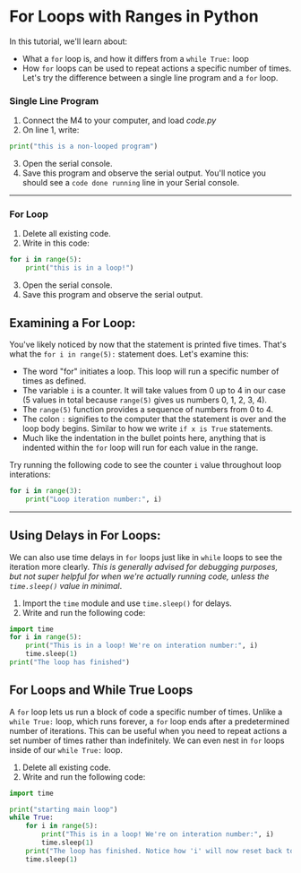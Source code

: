 # For Loops with Ranges in Python

In this tutorial, we'll learn about:
* What a `for` loop is, and how it differs from a `while True:` loop
* How `for` loops can be used to repeat actions a specific number of times.
Let's try the difference between a single line program and a `for` loop.

### Single Line Program
1. Connect the M4 to your computer, and load *code.py*
2. On line 1, write:

```python
print("this is a non-looped program")
```

3. Open the serial console.
4. Save this program and observe the serial output. You'll notice you should see a `code done running` line in your Serial console. 

---

### For Loop
1. Delete all existing code.
2. Write in this code:

```python
for i in range(5):
    print("this is in a loop!")
```

3. Open the serial console.
4. Save this program and observe the serial output.

## Examining a For Loop:
You've likely noticed by now that the statement is printed five times. That's what the `for i in range(5):` statement does. Let's examine this:
* The word "for" initiates a loop. This loop will run a specific number of times as defined.
* The variable `i` is a counter. It will take values from 0 up to 4 in our case (5 values in total because `range(5)` gives us numbers 0, 1, 2, 3, 4).
* The `range(5)` function provides a sequence of numbers from 0 to 4.
* The colon `:` signifies to the computer that the statement is over and the loop body begins. Similar to how we write `if x is True` statements.
* Much like the indentation in the bullet points here, anything that is indented within the `for` loop will run for each value in the range.

Try running the following code to see the counter `i` value throughout loop interations:

```python
for i in range(3):
    print("Loop iteration number:", i)
```

---

## Using Delays in For Loops:
We can also use time delays in `for` loops just like in `while` loops to see the iteration more clearly. *This is generally advised for debugging purposes, but not super helpful for when we're actually running code, unless the `time.sleep()` value in minimal*. 

1. Import the `time` module and use `time.sleep()` for delays.
2. Write and run the following code:

```python
import time
for i in range(5):
    print("This is in a loop! We're on interation number:", i)
    time.sleep(1)
print("The loop has finished")
```

## For Loops and While True Loops
A `for` loop lets us run a block of code a specific number of times. Unlike a `while True:` loop, which runs forever, a `for` loop ends after a predetermined number of iterations. This can be useful when you need to repeat actions a set number of times rather than indefinitely. We can even nest in `for` loops inside of our `while True:` loop. 

1. Delete all existing code. 
2. Write and run the following code:

```python
import time

print("starting main loop")
while True:
    for i in range(5):
        print("This is in a loop! We're on interation number:", i)
        time.sleep(1)
    print("The loop has finished. Notice how 'i' will now reset back to '0'")
    time.sleep(1)
```